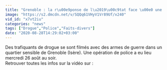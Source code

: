 ```yaml
---
title: "Grenoble : la r\u00e9ponse de l\u2019\u00c9tat face \u00e0 une vid\u00e9o de deal devenue virale"
image: "https://s2.dmcdn.net/v/SQQq61VHyV1Vr89Uf/x240"
vid_id: "x7vt2iu"
categories: "news"
tags: ["Drogue","Police","Faits-divers"]
date: "2020-08-28T14:29:02+03:00"
---
```

Des trafiquants de drogue se sont filmés avec des armes de guerre dans un quartier sensible de Grenoble (Isère). Une opération de police a eu lieu mercredi 26 août au soir.  <br>Retrouver toutes les infos sur la vidéo sur : 
